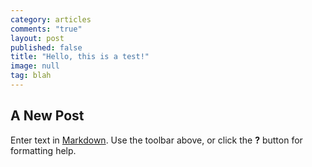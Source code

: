 ```yaml
---
category: articles
comments: "true"
layout: post
published: false
title: "Hello, this is a test!"
image: null
tag: blah
---
```


## A New Post

Enter text in [Markdown](http://daringfireball.net/projects/markdown/). Use the toolbar above, or click the **?** button for formatting help.